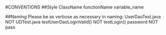#CONVENTIONS
##Style
ClassName
functionName
variable_name

##Naming
Please be as verbose as necessary in naming:
UserDaoTest.java NOT UDTest.java
testUserDaoLoginValid() NOT testLogin()
password NOT pass